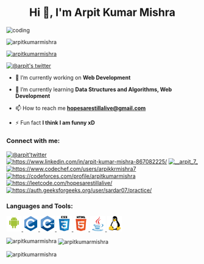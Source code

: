 <h1 align="center">Hi 👋, I'm Arpit Kumar Mishra</h1>

<img align="center" alt="coding" width="400" src="https://cdn.dribbble.com/users/1162077/screenshots/3848914/programmer.gif">

<p align="left"> <img src="https://komarev.com/ghpvc/?username=arpitkumarmishra&label=Profile%20views&color=0e75b6&style=flat" alt="arpitkumarmishra" /> </p>

<p align="left"> <a href="https://github.com/ryo-ma/github-profile-trophy"><img src="https://github-profile-trophy.vercel.app/?username=arpitkumarmishra" alt="arpitkumarmishra" /></a> </p>

<p align="left"> <a href="https://twitter.com/ArpitKrMishra07" target="blank"><img src="https://img.shields.io/twitter/follow/@arpit_comder?logo=twitter&style=for-the-badge" alt="@arpit's twitter" /></a> </p>

- 🔭 I’m currently working on **Web Development**

- 🌱 I’m currently learning **Data Structures and Algorithms, Web Development**

- 📫 How to reach me **hopesarestillalive@gmail.com**

- ⚡ Fun fact **I think I am funny xD**

<h3 align="left">Connect with me:</h3>
<p align="left">
<a href="https://twitter.com/ArpitKrMishra07" target="blank"><img align="center" src="https://raw.githubusercontent.com/rahuldkjain/github-profile-readme-generator/master/src/images/icons/Social/twitter.svg" alt="@arpit'twitter" height="30" width="40" /></a>
<a href="https://www.linkedin.com/in/arpit-kumar-mishra-867082225/" target="blank"><img align="center" src="https://raw.githubusercontent.com/rahuldkjain/github-profile-readme-generator/master/src/images/icons/Social/linked-in-alt.svg" alt="https://www.linkedin.com/in/arpit-kumar-mishra-867082225/" height="30" width="40" /></a>
<a href="https://instagram.com/__arpit_7_" target="blank"><img align="center" src="https://raw.githubusercontent.com/rahuldkjain/github-profile-readme-generator/master/src/images/icons/Social/instagram.svg" alt="__arpit_7_" height="30" width="40" /></a>
<a href="https://www.codechef.com/users/arpikkrmishra7" target="blank"><img align="center" src="https://cdn.jsdelivr.net/npm/simple-icons@3.1.0/icons/codechef.svg" alt="https://www.codechef.com/users/arpikkrmishra7" height="30" width="40" /></a>
<a href="https://codeforces.com/profile/arpitkumarmishra" target="blank"><img align="center" src="https://raw.githubusercontent.com/rahuldkjain/github-profile-readme-generator/master/src/images/icons/Social/codeforces.svg" alt="https://codeforces.com/profile/arpitkumarmishra" height="30" width="40" /></a>
<a href="https://leetcode.com/hopesarestillalive/" target="blank"><img align="center" src="https://raw.githubusercontent.com/rahuldkjain/github-profile-readme-generator/master/src/images/icons/Social/leet-code.svg" alt="https://leetcode.com/hopesarestillalive/" height="30" width="40" /></a>
<a href="https://auth.geeksforgeeks.org/user/https://auth.geeksforgeeks.org/user/sardar07/practice/" target="blank"><img align="center" src="https://raw.githubusercontent.com/rahuldkjain/github-profile-readme-generator/master/src/images/icons/Social/geeks-for-geeks.svg" alt="https://auth.geeksforgeeks.org/user/sardar07/practice/" height="30" width="40" /></a>
</p>

<h3 align="left">Languages and Tools:</h3>
<p align="left"> <a href="https://developer.android.com" target="_blank" rel="noreferrer"> <img src="https://raw.githubusercontent.com/devicons/devicon/master/icons/android/android-original-wordmark.svg" alt="android" width="40" height="40"/> </a> <a href="https://www.cprogramming.com/" target="_blank" rel="noreferrer"> <img src="https://raw.githubusercontent.com/devicons/devicon/master/icons/c/c-original.svg" alt="c" width="40" height="40"/> </a> <a href="https://www.w3schools.com/cpp/" target="_blank" rel="noreferrer"> <img src="https://raw.githubusercontent.com/devicons/devicon/master/icons/cplusplus/cplusplus-original.svg" alt="cplusplus" width="40" height="40"/> </a> <a href="https://www.w3schools.com/css/" target="_blank" rel="noreferrer"> <img src="https://raw.githubusercontent.com/devicons/devicon/master/icons/css3/css3-original-wordmark.svg" alt="css3" width="40" height="40"/> </a> <a href="https://www.w3.org/html/" target="_blank" rel="noreferrer"> <img src="https://raw.githubusercontent.com/devicons/devicon/master/icons/html5/html5-original-wordmark.svg" alt="html5" width="40" height="40"/> </a> <a href="https://www.java.com" target="_blank" rel="noreferrer"> <img src="https://raw.githubusercontent.com/devicons/devicon/master/icons/java/java-original.svg" alt="java" width="40" height="40"/> </a> <a href="https://www.linux.org/" target="_blank" rel="noreferrer"> <img src="https://raw.githubusercontent.com/devicons/devicon/master/icons/linux/linux-original.svg" alt="linux" width="40" height="40"/> </a> </p>

<p><img align="left" src="https://github-readme-stats.vercel.app/api/top-langs?username=arpitkumarmishra&show_icons=true&locale=en&layout=compact" alt="arpitkumarmishra" /></p>

<p>&nbsp;<img align="center" src="https://github-readme-stats.vercel.app/api?username=arpitkumarmishra&show_icons=true&locale=en" alt="arpitkumarmishra" /></p>

<p><img align="center" src="https://github-readme-streak-stats.herokuapp.com/?user=arpitkumarmishra&" alt="arpitkumarmishra" /></p>
